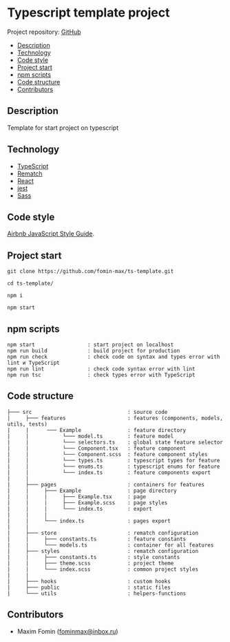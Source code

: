 # Typescript template project

Project repository: [GitHub](https://github.com/fomin-max/ts-template)

- [Description](#Description)
- [Technology](#Technology)
- [Code style](#Code-style)
- [Project start](#Project-start)
- [npm scripts](#npm-scripts)
- [Code structure](#Code-structure)
- [Contributors](#Contributors)


## Description

Template for start project on typescript


## Technology

- [TypeScript](https://www.typescriptlang.org)
- [Rematch](https://github.com/rematch/rematch)
- [React](https://reactjs.org/docs/getting-started.html)
- [jest](https://jestjs.io/docs/en/getting-started.html)
- [Sass](https://sass-scss.ru/)


## Code style

[Airbnb JavaScript Style Guide](https://github.com/airbnb/javascript#airbnb-javascript-style-guide-).


## Project start

```
git clone https://github.com/fomin-max/ts-template.git
```

```
cd ts-template/
```

```
npm i
```

```
npm start
```


## npm scripts

```
npm start                 : start project on localhost
npm run build             : build project for production
npm run check             : check code on syntax and types error with lint и TypeScript
npm run lint              : check code syntax error with lint
npm run tsc               : check types error with TypeScript
```


## Code structure

```
├─── src                               : source code
|     ├─── features                    : features (components, models, utils, tests)
|     |      ─── Example               : feature directory
|     |           └─── model.ts        : feature model
|     |           └─── selectors.ts    : global state feature selector
|     |           └─── Component.tsx   : feature component
|     |           └─── Component.scss  : feature component styles
|     |           └─── types.ts        : typescript types for feature
|     |           └─── enums.ts        : typescript enums for feature
|     |           └─── index.ts        : feature components export
|     |
|     ├─── pages                       : containers for features
|     |     ├─── Example               : page directory
|     |     |     ├─── Example.tsx     : page
|     |     |     ├─── Example.scss    : page styles
|     |     |     └─── index.ts        : export
|     |     |
|     |     └─── index.ts              : pages export
|     |
|     ├─── store                       : rematch configuration
|     |     ├─── constants.ts          : feature constants
|     |     └─── models.ts             : container for all features
|     ├─── styles                      : rematch configuration
|     |     ├─── constants.ts          : style constants
|     |     ├─── theme.scss            : project theme
|     |     └─── index.scss            : common project styles
|     |
|     ├─── hooks                       : custom hooks
|     ├─── public                      : static files
|     └─── utils                       : helpers-functions
```


## Contributors

- Maxim Fomin (fominmax@inbox.ru)
